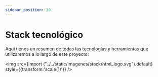 ```yaml
---
sidebar_position: 30
---
```


# Stack tecnológico

Aqui tienes un resumen de todas las tecnologías y herramientas que utilizaremos a lo largo de este proyecto:

<img src={import ("../../static/imagenes/stack/html_logo.svg").default} style={{transform:'scale(1)'}} />

<!-- ![html5](../../static/imagenes/stack/html_logo.svg) -->

